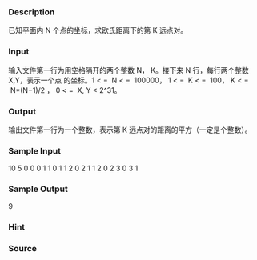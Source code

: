 
### Description
已知平面内 N 个点的坐标，求欧氏距离下的第 K 远点对。

### Input
输入文件第一行为用空格隔开的两个整数 N， K。接下来 N 行，每行两个整数 X,Y，表示一个点
的坐标。1 < =  N < =  100000， 1 < =  K < =  100， K < =  N*(N−1)/2 ， 0 < =  X, Y < 2^31。

### Output
输出文件第一行为一个整数，表示第 K 远点对的距离的平方（一定是个整数）。

### Sample Input
10 5
0 0
0 1
1 0
1 1
2 0
2 1
1 2
0 2
3 0
3 1
### Sample Output
9
### Hint

### Source
